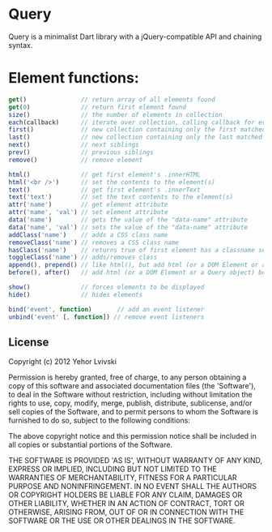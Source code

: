 # Query

Query is a minimalist Dart library with a jQuery-compatible API and chaining syntax.

# Element functions:

``` js
get()               // return array of all elements found
get(0)              // return first element found
size()              // the number of elements in collection
each(callback)      // iterate over collection, calling callback for every element
first()             // new collection containing only the first matched element
last()              // new collection containing only the last matched element
next()              // next siblings
prev()              // previous siblings
remove()            // remove element

html()              // get first element's .innerHTML
html('<br />')      // set the contents to the element(s)
text()              // get first element's .innerText
text('text')        // set the text contents to the element(s)
attr('name')        // get element attribute
attr('name', 'val') // set element attribute
data('name')        // gets the value of the "data-name" attribute
data('name', 'val') // sets the value of the "data-name" attribute
addClass('name')    // adds a CSS class name
removeClass('name') // removes a CSS class name
hasClass('name')    // returns true of first element has a classname set
toggleClass('name') // adds/removes class
append(), prepend() // like html(), but add html (or a DOM Element or a Query object) to element contents
before(), after()   // add html (or a DOM Element or a Query object) before/after the element

show()              // forces elements to be displayed
hide()              // hides elements

bind('event', function)       // add an event listener
unbind('event' [, function]) // remove event listeners
```

## License

Copyright (c) 2012 Yehor Lvivski

Permission is hereby granted, free of charge, to any person obtaining
a copy of this software and associated documentation files (the
'Software'), to deal in the Software without restriction, including
without limitation the rights to use, copy, modify, merge, publish,
distribute, sublicense, and/or sell copies of the Software, and to
permit persons to whom the Software is furnished to do so, subject to
the following conditions:

The above copyright notice and this permission notice shall be
included in all copies or substantial portions of the Software.

THE SOFTWARE IS PROVIDED 'AS IS', WITHOUT WARRANTY OF ANY KIND,
EXPRESS OR IMPLIED, INCLUDING BUT NOT LIMITED TO THE WARRANTIES OF
MERCHANTABILITY, FITNESS FOR A PARTICULAR PURPOSE AND NONINFRINGEMENT.
IN NO EVENT SHALL THE AUTHORS OR COPYRIGHT HOLDERS BE LIABLE FOR ANY
CLAIM, DAMAGES OR OTHER LIABILITY, WHETHER IN AN ACTION OF CONTRACT,
TORT OR OTHERWISE, ARISING FROM, OUT OF OR IN CONNECTION WITH THE
SOFTWARE OR THE USE OR OTHER DEALINGS IN THE SOFTWARE.
